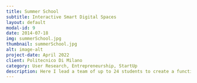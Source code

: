 ```yaml
---
title: Summer School
subtitle: Interactive Smart Digital Spaces
layout: default
modal-id: 9
date: 2014-07-18
img: summerSchool.jpg
thumbnail: summerSchool.jpg
alt: image-alt
project-date: April 2022
client: Politecnico Di Milano
category: User Research, Entrepreneurship, StartUp
description: Here I lead a team of up to 24 students to create a functional chatbot! A special challenge to this project was, that the whole team got exchanged when I joined and we had to understand and extend the  project, without knowing about the old code.
---
```

